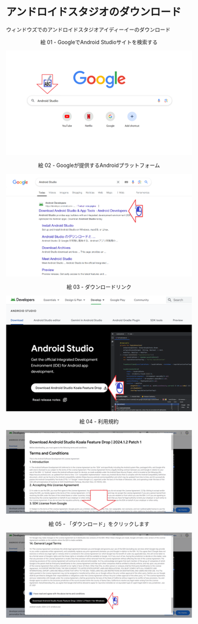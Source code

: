 # アンドロイドスタジオのダウンロード

ウィンドウズでのアンドロイドスタジオアイディーイーのダウンロード

<div align="center">
絵 01 - GoogleでAndroid Studioサイトを検索する
</div>

![](Imagens/IDE-Android-Studio-Download-Img01.png)

<div align="center">
絵 02 - Googleが提供するAndroidプラットフォーム
</div>

![](Imagens/IDE-Android-Studio-Download-Img02.png)

<div align="center">
絵 03 - ダウンロードリンク
</div>

![](Imagens/IDE-Android-Studio-Download-Img03.png)

<div align="center">
絵 04 - 利用規約
</div>

![](Imagens/IDE-Android-Studio-Download-Img04.png)

<div align="center">
絵 05 - 「ダウンロード」をクリックします
</div>

![](Imagens/IDE-Android-Studio-Download-Img05.png)


